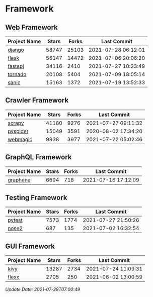 # Framework

## Web Framework
| Project Name | Stars | Forks | Last Commit |
| ------------ | ----- | ----- | ----------- |
| [django](https://github.com/django/django) | 58747 | 25103 | 2021-07-28 06:12:01 |
| [flask](https://github.com/pallets/flask) | 56147 | 14472 | 2021-07-06 20:06:20 |
| [fastapi](https://github.com/tiangolo/fastapi) | 34116 | 2410 | 2021-07-27 10:23:49 |
| [tornado](https://github.com/tornadoweb/tornado) | 20108 | 5404 | 2021-07-09 18:05:14 |
| [sanic](https://github.com/sanic-org/sanic) | 15163 | 1372 | 2021-07-19 13:52:33 |

## Crawler Framework
| Project Name | Stars | Forks | Last Commit |
| ------------ | ----- | ----- | ----------- |
| [scrapy](https://github.com/scrapy/scrapy) | 41180 | 9276 | 2021-07-27 09:11:32 |
| [pyspider](https://github.com/binux/pyspider) | 15049 | 3591 | 2020-08-02 17:34:20 |
| [webmagic](https://github.com/code4craft/webmagic) | 9938 | 3977 | 2021-07-22 05:02:46 |

## GraphQL Framework
| Project Name | Stars | Forks | Last Commit |
| ------------ | ----- | ----- | ----------- |
| [graphene](https://github.com/graphql-python/graphene) | 6694 | 718 | 2021-07-16 17:12:09 |

## Testing Framework
| Project Name | Stars | Forks | Last Commit |
| ------------ | ----- | ----- | ----------- |
| [pytest](https://github.com/pytest-dev/pytest) | 7573 | 1774 | 2021-07-27 21:50:26 |
| [nose2](https://github.com/nose-devs/nose2) | 687 | 135 | 2021-07-02 16:32:54 |

## GUI Framework
| Project Name | Stars | Forks | Last Commit |
| ------------ | ----- | ----- | ----------- |
| [kivy](https://github.com/kivy/kivy) | 13287 | 2734 | 2021-07-24 11:09:31 |
| [flexx](https://github.com/flexxui/flexx) | 2705 | 250 | 2021-06-02 13:00:59 |

*Update Date: 2021-07-28T07:00:49*